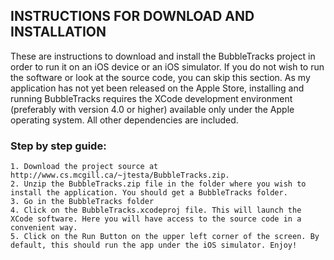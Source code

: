 ## INSTRUCTIONS FOR DOWNLOAD AND INSTALLATION
These are instructions to download and install the BubbleTracks project in order to run it on an iOS device or an iOS simulator. If you do not wish to run the software or look at the source code, you can skip this section. As my application has not yet been released on the Apple Store, installing and running BubbleTracks requires the XCode development environment (preferably with version 4.0 or higher) available only under the Apple operating system. All other dependencies are included.

### Step by step guide:
    1. Download the project source at http://www.cs.mcgill.ca/~jtesta/BubbleTracks.zip.
    2. Unzip the BubbleTracks.zip file in the folder where you wish to install the application. You should get a BubbleTracks folder.
    3. Go in the BubbleTracks folder
    4. Click on the BubbleTracks.xcodeproj file. This will launch the XCode software. Here you will have access to the source code in a convenient way.
    5. Click on the Run Button on the upper left corner of the screen. By default, this should run the app under the iOS simulator. Enjoy!
